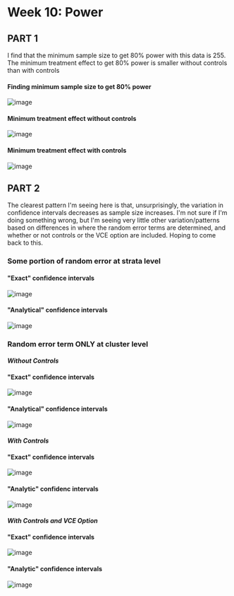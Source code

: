 # Week 10: Power

## **PART 1**
I find that the minimum sample size to get 80% power with this data is 255. The minimum treatment effect to get 80% power is smaller without controls than with controls

#### Finding minimum sample size to get 80% power
![image](https://user-images.githubusercontent.com/122739454/230805176-16954ffa-ce3e-4ba4-b469-803a04792fdf.png)

#### Minimum treatment effect without controls
![image](https://user-images.githubusercontent.com/122739454/230805197-4fd84195-770b-4023-a0ce-714bd71cf89d.png)

#### Minimum treatment effect with controls
![image](https://user-images.githubusercontent.com/122739454/230805232-7a6fbca9-3fc3-4282-b5c0-18206a57d564.png)


## **PART 2**
The clearest pattern I'm seeing here is that, unsurprisingly, the variation in confidence intervals decreases as sample size increases. I'm not sure if I'm doing something wrong, but I'm seeing very little other variation/patterns based on differences in where the random error terms are determined, and whether or not controls or the VCE option are included. Hoping to come back to this. 

### Some portion of random error at strata level
#### "Exact" confidence intervals
![image](https://user-images.githubusercontent.com/122739454/231271063-455a2483-3556-47f2-8017-5bf5d24d2ac8.png)

#### "Analytical" confidence intervals
![image](https://user-images.githubusercontent.com/122739454/231271276-d9aa38a1-1758-4a4b-8c2c-f049c06dd731.png)

### Random error term ONLY at cluster level
#### *Without Controls*
#### "Exact" confidence intervals
![image](https://user-images.githubusercontent.com/122739454/231271520-067ad8a6-2c59-469b-9c9c-bfde8ff6e596.png)

#### "Analytical" confidence intervals
![image](https://user-images.githubusercontent.com/122739454/231271611-1362e905-1c09-4880-a85c-e303df3d8bd2.png)

#### *With Controls*
#### "Exact" confidence intervals
![image](https://user-images.githubusercontent.com/122739454/231272160-fbc63e77-6317-4d66-8b79-fefccccd3856.png)

#### "Analytic" confidenc intervals
![image](https://user-images.githubusercontent.com/122739454/231272271-34805ace-9a5a-406c-931e-244578a27053.png)

#### *With Controls and VCE Option*
#### "Exact" confidence intervals
![image](https://user-images.githubusercontent.com/122739454/231272478-4e70edde-f115-4b4b-8b3c-8f8d8d8a8984.png)

#### "Analytic" confidence intervals
![image](https://user-images.githubusercontent.com/122739454/231272570-e7aa59cf-fb33-4519-8ec4-19555e1c31bd.png)


